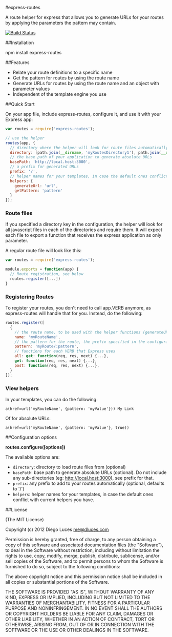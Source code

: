 #express-routes

A route helper for express that allows you to generate URLs for your routes by applying the parameters the pattern may contain.

[![Build Status](https://secure.travis-ci.org/dluces/express-routes.png)](http://travis-ci.org/dluces/express-routes)


##Installation

  npm install express-routes

##Features

  * Relate your route definitions to a specific name
  * Get the pattern for routes by using the route name
  * Generate URLs for routes by using the route name and an object with parameter values
  * Independent of the template engine you use
  
##Quick Start

On your app file, include express-routes, configure it, and use it with your Express app:

``` javascript
var routes = require('express-routes');

// use the helper
routes(app, {
  // directory where the helper will look for route files automatically (optional)
  directory: [path.join(__dirname, 'myRoutesDirectory1'), path.join(__dirname, 'myRoutesDirectory2')],
  // the base path of your application to generate absolute URLs
  basePath: 'http://local.host:3000',
  // a prefix for generated URLs
  prefix: '/',
  // helper names for your templates, in case the default ones conflict with current helpers you have.
  helpers: {
    generateUrl: 'url',
    getPattern: 'pattern'
  }
});
```

### Route files

If you specified a directory key in the configuration, the helper will look for all javascript files in each of the directories and require them.
It will expect each file to export a function that receives the express application as only parameter.

A regular route file will look like this:

``` javascript
var routes = require('express-routes');

module.exports = function(app) {
  // Route registration, see below
  routes.register([...])
}
```

### Registering Routes

To register your routes, you don't need to call app.VERB anymore, as express-routes will handle that for you. Instead, do the following:

``` javascript
routes.register([
  {
    // the route name, to be used with the helper functions (generateURL or getPattern)
    name: 'myRouteName',
    // the pattern for the route, the prefix specified in the configuration will be added at the begining (should not include it)
    pattern: 'myRoute/:pattern',
    // functions for each VERB that Express uses
    all: get: function(req, res, next) {...},
    get: function(req, res, next) {...},
    post: function(req, res, next) {...},
  }
]);
```

### View helpers

In your templates, you can do the following:
```
a(href=url('myRouteName', {pattern: 'myValue'})) My Link
``` 

Of for absolute URLs:
```
a(href=url('myRouteName', {pattern: 'myValue'}, true))
``` 

##Configuration options

**routes.configure([options])**

The available options are:

* `directory`: directory to load route files from (optional)
* `basePath`: base path to generate absolute URLs (optional). Do not include any sub-directories (eg: http://local.host:3000), see prefix for that.
* `prefix`: any prefix to add to your routes automatically (optional, defaults to '/')
* `helpers`: helper names for your templates, in case the default ones conflict with current helpers you have.

##License

(The MIT License)

Copyright (c) 2012 Diego Luces <me@dluces.com>

Permission is hereby granted, free of charge, to any person obtaining a copy
of this software and associated documentation files (the "Software"), to deal
in the Software without restriction, including without limitation the rights
to use, copy, modify, merge, publish, distribute, sublicense, and/or sell
copies of the Software, and to permit persons to whom the Software is
furnished to do so, subject to the following conditions:

The above copyright notice and this permission notice shall be included in
all copies or substantial portions of the Software.

THE SOFTWARE IS PROVIDED "AS IS", WITHOUT WARRANTY OF ANY KIND, EXPRESS OR
IMPLIED, INCLUDING BUT NOT LIMITED TO THE WARRANTIES OF MERCHANTABILITY,
FITNESS FOR A PARTICULAR PURPOSE AND NONINFRINGEMENT. IN NO EVENT SHALL THE
AUTHORS OR COPYRIGHT HOLDERS BE LIABLE FOR ANY CLAIM, DAMAGES OR OTHER
LIABILITY, WHETHER IN AN ACTION OF CONTRACT, TORT OR OTHERWISE, ARISING FROM,
OUT OF OR IN CONNECTION WITH THE SOFTWARE OR THE USE OR OTHER DEALINGS IN
THE SOFTWARE.
